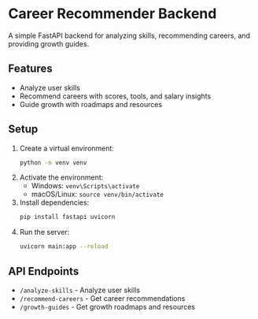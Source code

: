 # Career Recommender Backend

A simple FastAPI backend for analyzing skills, recommending careers, and providing growth guides.

## Features

- Analyze user skills
- Recommend careers with scores, tools, and salary insights
- Guide growth with roadmaps and resources

## Setup

1. Create a virtual environment:
   ```bash
   python -m venv venv
   ```
2. Activate the environment:
   - Windows: `venv\Scripts\activate`
   - macOS/Linux: `source venv/bin/activate`
3. Install dependencies:
   ```bash
   pip install fastapi uvicorn
   ```
4. Run the server:
   ```bash
   uvicorn main:app --reload
   ```

## API Endpoints

- `/analyze-skills` - Analyze user skills
- `/recommend-careers` - Get career recommendations
- `/growth-guides` - Get growth roadmaps and resources
